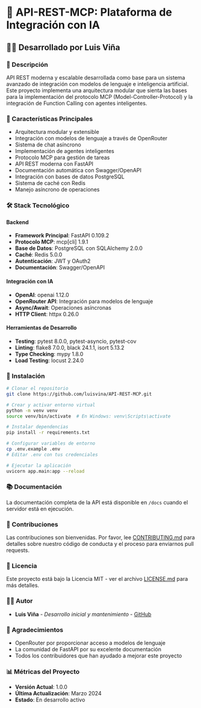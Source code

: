 # 🚀 API-REST-MCP: Plataforma de Integración con IA

## 👨‍💻 Desarrollado por Luis Viña

### 📝 Descripción
API REST moderna y escalable desarrollada como base para un sistema avanzado de integración con modelos de lenguaje e inteligencia artificial. Este proyecto implementa una arquitectura modular que sienta las bases para la implementación del protocolo MCP (Model-Controller-Protocol) y la integración de Function Calling con agentes inteligentes.

### 🌟 Características Principales
- Arquitectura modular y extensible
- Integración con modelos de lenguaje a través de OpenRouter
- Sistema de chat asíncrono
- Implementación de agentes inteligentes
- Protocolo MCP para gestión de tareas
- API REST moderna con FastAPI
- Documentación automática con Swagger/OpenAPI
- Integración con bases de datos PostgreSQL
- Sistema de caché con Redis
- Manejo asíncrono de operaciones

### 🛠️ Stack Tecnológico
#### Backend
- **Framework Principal**: FastAPI 0.109.2
- **Protocolo MCP**: mcp[cli] 1.9.1
- **Base de Datos**: PostgreSQL con SQLAlchemy 2.0.0
- **Caché**: Redis 5.0.0
- **Autenticación**: JWT y OAuth2
- **Documentación**: Swagger/OpenAPI

#### Integración con IA
- **OpenAI**: openai 1.12.0
- **OpenRouter API**: Integración para modelos de lenguaje
- **Async/Await**: Operaciones asíncronas
- **HTTP Client**: httpx 0.26.0

#### Herramientas de Desarrollo
- **Testing**: pytest 8.0.0, pytest-asyncio, pytest-cov
- **Linting**: flake8 7.0.0, black 24.1.1, isort 5.13.2
- **Type Checking**: mypy 1.8.0
- **Load Testing**: locust 2.24.0

### 🚀 Instalación
```bash
# Clonar el repositorio
git clone https://github.com/luisvina/API-REST-MCP.git

# Crear y activar entorno virtual
python -m venv venv
source venv/bin/activate  # En Windows: venv\Scripts\activate

# Instalar dependencias
pip install -r requirements.txt

# Configurar variables de entorno
cp .env.example .env
# Editar .env con tus credenciales

# Ejecutar la aplicación
uvicorn app.main:app --reload
```

### 📚 Documentación
La documentación completa de la API está disponible en `/docs` cuando el servidor está en ejecución.

### 🤝 Contribuciones
Las contribuciones son bienvenidas. Por favor, lee [CONTRIBUTING.md](CONTRIBUTING.md) para detalles sobre nuestro código de conducta y el proceso para enviarnos pull requests.

### 📝 Licencia
Este proyecto está bajo la Licencia MIT - ver el archivo [LICENSE.md](LICENSE.md) para más detalles.

### 👨‍💻 Autor
- **Luis Viña** - *Desarrollo inicial y mantenimiento* - [GitHub](https://github.com/luisvina)

### 🙏 Agradecimientos
- OpenRouter por proporcionar acceso a modelos de lenguaje
- La comunidad de FastAPI por su excelente documentación
- Todos los contribuidores que han ayudado a mejorar este proyecto

### 📊 Métricas del Proyecto
- **Versión Actual**: 1.0.0
- **Última Actualización**: Marzo 2024
- **Estado**: En desarrollo activo 